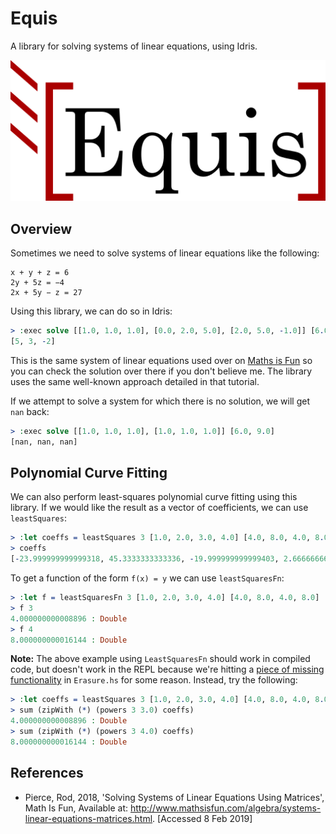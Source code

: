 # Equis
A library for solving systems of linear equations, using Idris.

![Logo](assets/logo.svg)

## Overview
Sometimes we need to solve systems of linear equations like the following:

```
x + y + z = 6
2y + 5z = −4
2x + 5y − z = 27
```

Using this library, we can do so in Idris:

```idris
> :exec solve [[1.0, 1.0, 1.0], [0.0, 2.0, 5.0], [2.0, 5.0, -1.0]] [6.0, -4.0, 27.0]
[5, 3, -2]
```

This is the same system of linear equations used over on [Maths is Fun](https://www.mathsisfun.com/algebra/matrix-inverse.html) so you can check the solution over there if you don't believe me. The library uses the same well-known approach detailed in that tutorial.

If we attempt to solve a system for which there is no solution, we will get `nan` back:

```idris
> :exec solve [[1.0, 1.0, 1.0], [1.0, 1.0, 1.0]] [6.0, 9.0]
[nan, nan, nan]
```

## Polynomial Curve Fitting
We can also perform least-squares polynomial curve fitting using this library. If we would like the result as a vector of coefficients, we can use `leastSquares`:

```idris
> :let coeffs = leastSquares 3 [1.0, 2.0, 3.0, 4.0] [4.0, 8.0, 4.0, 8.0]
> coeffs
[-23.999999999999318, 45.3333333333336, -19.999999999999403, 2.6666666666667425] : Vect 4 Double
```

To get a function of the form `f(x) = y` we can use `leastSquaresFn`:

```idris
> :let f = leastSquaresFn 3 [1.0, 2.0, 3.0, 4.0] [4.0, 8.0, 4.0, 8.0]
> f 3
4.000000000008896 : Double
> f 4
8.000000000016144 : Double
```

**Note:** The above example using `LeastSquaresFn` should work in compiled code, but doesn't work in the REPL because we're hitting a [piece of missing functionality](https://github.com/idris-lang/Idris-dev/blob/62bd431d58f1c2af394b684bb175328f4a44d2de/src/Idris/Erasure.hs#L366) in `Erasure.hs` for some reason. Instead, try the following:

```idris
> :let coeffs = leastSquares 3 [1.0, 2.0, 3.0, 4.0] [4.0, 8.0, 4.0, 8.0]
> sum (zipWith (*) (powers 3 3.0) coeffs)
4.000000000008896 : Double
> sum (zipWith (*) (powers 3 4.0) coeffs)
8.000000000016144 : Double
```

## References
* Pierce, Rod,  2018, 'Solving Systems of Linear Equations Using Matrices', Math Is Fun, Available at: <http://www.mathsisfun.com/algebra/systems-linear-equations-matrices.html>. [Accessed 8 Feb 2019]
